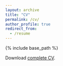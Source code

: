 ```yaml
---
layout: archive
title: "CV"
permalink: /cv/
author_profile: true
redirect_from:
  - /resume
---
```


{% include base_path %}

Download [complete CV](/files/fanto_paul_cv.pdf).

